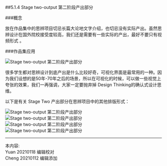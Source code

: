 
##5.1.4 Stage two-output 第二阶段产出部分

###概念

放在作品集中的思辨项目切忌长篇大论地文字介绍，也切忌没有实际产出。虽然思辨设计在国外院校接受度较高，我们还是需要有一些实际的产出，最好不要只有视频形式 。


###作品集应用

![ Stage two-output 第二阶段产出部分](http://kitpic.makebi.net/2021/cdsd_07.jpg)

很多学生都对思辨设计到底产出是什么比较好奇，可视化界面是最常用的一种。因为我们设想的是50年-70年之后的场景，所以在可视化的时候，可以做一些视觉上夸张的效果，我们一再强调，大家一定要抛弃掉 Design Thinking的确认式设计思维。

以下是有关 Stage Two 产出部分在思辨项目中的其他排版形式：

![ Stage two-output 第二阶段产出部分](http://kitpic.makebi.net/2021/cdsd_08.jpg)   
![ Stage two-output 第二阶段产出部分](http://kitpic.makebi.net/2021/cdsd_09.jpg)  
![ Stage two-output 第二阶段产出部分](http://kitpic.makebi.net/2021/cdsd_11.jpg)  
![ Stage two-output 第二阶段产出部分](http://kitpic.makebi.net/2021/cdsd_13.jpg)


---
本内容:    
Yuan 20210118 编辑校对  
Cheng 20210112 编辑添加
